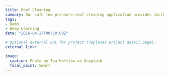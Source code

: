 ```yaml
---
title: Roof Cleaning
summary: Our safe low pressure roof cleaning application provides incredible results on all roof types. A single treatment leaves your roof looking like new for years.
tags:
- Demo
- Deep Learning
date: "2016-04-27T00:00:00Z"

# Optional external URL for project (replaces project detail page).
external_link: 

image:
  caption: Photo by Toa Heftiba on Unsplash
  focal_point: Smart
---
```

